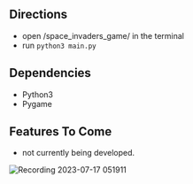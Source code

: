 ## Directions
- open /space_invaders_game/ in the terminal
- run ```python3 main.py```

## Dependencies
- Python3
- Pygame

## Features To Come
- not currently being developed.  

![Recording 2023-07-17 051911](https://github.com/Generlate/space_invaders_game/assets/85384584/3190b340-dda7-4f9d-b1b4-cdc85f52c5ae)
